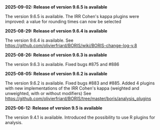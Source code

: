 **2025-09-02: Release of version 9.6.5 is available**

The version 9.6.5 is available. The IRR Cohen's kappa plugins were improved: a value for rounding times can now be selected

**2025-08-29: Release of version 9.6.4 is available**

The version 9.6.4 is available. See https://github.com/olivierfriard/BORIS/wiki/BORIS-change-log-v.8

**2025-08-26: Release of version 9.6.3 is available**

The version 9.6.3 is available. Fixed bugs #875 and #886

**2025-08-05: Release of version 9.6.2 is available**

The version 9.6.2 is available. Fixed bugs #883 and #885. Added 4 plugins with new implementations of the IRR Cohen's kappa (weighted and unweighted, with or without modifiers) See https://github.com/olivierfriard/BORIS/tree/master/boris/analysis_plugins

**2025-06-12: Release of version 9.5 is available**

The version 9.4.1 is available. Introduced the possibility to use R plugins for analysis.

